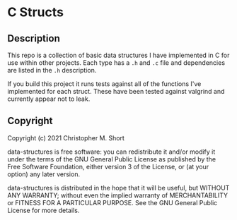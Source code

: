 # C Structs

## Description

This repo is a collection of basic data structures I have implemented
in C for use within other projects. Each type has a `.h` and `.c` file
and dependencies are listed in the `.h` description.

If you build this project it runs tests against all of the functions I've implemented for each struct. These have been tested against valgrind and currently appear not to leak.


## Copyright

Copyright (c) 2021 Christopher M. Short

data-structures is free software: you can redistribute it and/or
modify it under the terms of the GNU General Public License as
published by the Free Software Foundation, either version 3 of the
License, or (at your option) any later version.

data-structures is distributed in the hope that it will be useful, but
WITHOUT ANY WARRANTY; without even the implied warranty of
MERCHANTABILITY or FITNESS FOR A PARTICULAR PURPOSE. See the GNU
General Public License for more details.
